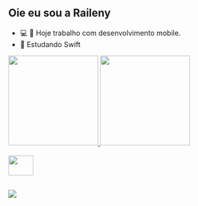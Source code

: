 ## Oie eu sou a Raileny 

- 💻 📱 Hoje trabalho com desenvolvimento mobile.
- 📖 Estudando Swift

<div>
  <a href="https://github.com/raideluz">
  <img height = "180em" src = "https://github-readme-stats.vercel.app/api?username=raideluz&show_icons=true&theme=radical&include_all_commits=true&count_private=true" />
  <img height = "180em" src = "https://github-readme-stats.vercel.app/api/top-langs/?username=raideluz&layout=compact&langs_count=7&theme=radical" />
</div>
  
  <div style = "display: inline_block"> <br>
    <img align = "center" height = "40" width = "50" src="https://cdn.jsdelivr.net/gh/devicons/devicon/icons/swift/swift-original.svg" />
 </div>
  
  ##
  
  <div> 
    <a href="https://www.linkedin.com/in/raileny-santana-lima-dev/" target="_blank"> <img src = "https://img.shields.io/badge/-LinkedIn-% 230077B5? Style = for-the-badge & logo = linkedin & logoColor = white "target =" _ blank "> </a>
    
</div>
